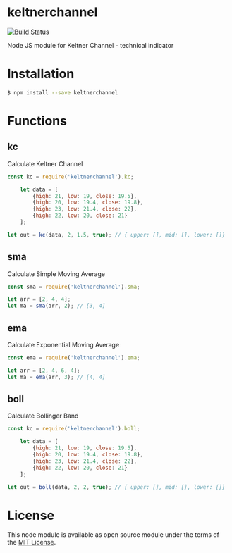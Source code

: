 # keltnerchannel

[![Build Status](https://travis-ci.org/cpankaj/keltnerchannel.svg?branch=master)](https://travis-ci.org/cpankaj/keltnerchannel)

Node JS module for Keltner Channel - technical indicator

# Installation
```sh
$ npm install --save keltnerchannel
```

# Functions

## kc

Calculate Keltner Channel

```javascript
const kc = require('keltnerchannel').kc;

    let data = [
        {high: 21, low: 19, close: 19.5},
        {high: 20, low: 19.4, close: 19.8},
        {high: 23, low: 21.4, close: 22},
        {high: 22, low: 20, close: 21}
    ];

let out = kc(data, 2, 1.5, true); // { upper: [], mid: [], lower: []}
```

## sma

Calculate Simple Moving Average

```javascript
const sma = require('keltnerchannel').sma;

let arr = [2, 4, 4];
let ma = sma(arr, 2); // [3, 4]
```

## ema

Calculate Exponential Moving Average

```javascript
const ema = require('keltnerchannel').ema;

let arr = [2, 4, 6, 4];
let ma = ema(arr, 3); // [4, 4]
```

## boll

Calculate Bollinger Band

```javascript
const kc = require('keltnerchannel').boll;

    let data = [
        {high: 21, low: 19, close: 19.5},
        {high: 20, low: 19.4, close: 19.8},
        {high: 23, low: 21.4, close: 22},
        {high: 22, low: 20, close: 21}
    ];

let out = boll(data, 2, 2, true); // { upper: [], mid: [], lower: []}
```

# License
This node module is available as open source module under the terms of the [MIT License](http://opensource.org/licenses/MIT).
